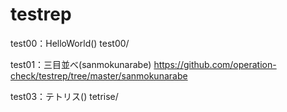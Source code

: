 # testrep
test00：HelloWorld()
test00/

test01：三目並べ(sanmokunarabe)
https://github.com/operation-check/testrep/tree/master/sanmokunarabe

test03：テトリス()
tetrise/
